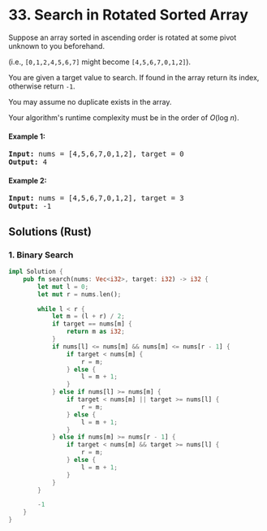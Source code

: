 # 33. Search in Rotated Sorted Array
Suppose an array sorted in ascending order is rotated at some pivot unknown to you beforehand.

(i.e., `[0,1,2,4,5,6,7]` might become `[4,5,6,7,0,1,2]`).

You are given a target value to search. If found in the array return its index, otherwise return `-1`.

You may assume no duplicate exists in the array.

Your algorithm's runtime complexity must be in the order of *O*(log *n*).

#### Example 1:
<pre>
<strong>Input:</strong> nums = [4,5,6,7,0,1,2], target = 0
<strong>Output:</strong> 4
</pre>

#### Example 2:
<pre>
<strong>Input:</strong> nums = [4,5,6,7,0,1,2], target = 3
<strong>Output:</strong> -1
</pre>

## Solutions (Rust)

### 1. Binary Search
```Rust
impl Solution {
    pub fn search(nums: Vec<i32>, target: i32) -> i32 {
        let mut l = 0;
        let mut r = nums.len();

        while l < r {
            let m = (l + r) / 2;
            if target == nums[m] {
                return m as i32;
            }
            if nums[l] <= nums[m] && nums[m] <= nums[r - 1] {
                if target < nums[m] {
                    r = m;
                } else {
                    l = m + 1;
                }
            } else if nums[l] >= nums[m] {
                if target < nums[m] || target >= nums[l] {
                    r = m;
                } else {
                    l = m + 1;
                }
            } else if nums[m] >= nums[r - 1] {
                if target < nums[m] && target >= nums[l] {
                    r = m;
                } else {
                    l = m + 1;
                }
            }
        }

        -1
    }
}
```
